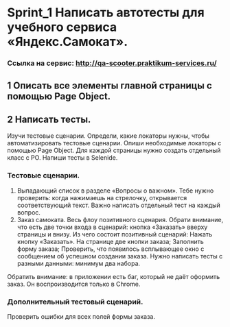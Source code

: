 ﻿# Sprint_1 Написать автотесты для учебного сервиса «Яндекс.Самокат».
###     Ссылка на сервис: http://qa-scooter.praktikum-services.ru/

## 1 Описать все элементы главной страницы с помощью Page Object.
## 2 Написать тесты.
Изучи тестовые сценарии.
Определи, какие локаторы нужны, чтобы автоматизировать тестовые сценарии.
Опиши необходимые локаторы с помощью Page Object.
Для каждой страницы нужно создать отдельный класс с PO. Напиши тесты в Selenide.
### Тестовые сценарии.
1) Выпадающий список в разделе «Вопросы о важном». Тебе нужно проверить: когда нажимаешь на стрелочку, открывается соответствующий текст. Важно написать отдельный тест на каждый вопрос.
2) Заказ самоката. Весь флоу позитивного сценария. Обрати внимание, что есть две точки входа в сценарий: кнопка «Заказать» вверху страницы и внизу.
   Из чего состоит позитивный сценарий:
   Нажать кнопку «Заказать». На странице две кнопки заказа;
   Заполнить форму заказа;
   Проверить, что появилось всплывающее окно с сообщением об успешном создании заказа.
   Нужно написать тесты с разными данными: минимум два набора.

Обратить внимание: в приложении есть баг, который не даёт оформить заказ. Он воспроизводится только в Chrome.
### Дополнительный тестовый сценарий.
Проверить ошибки для всех полей формы заказа.
